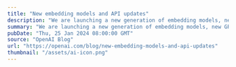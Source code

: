 ```yaml
---
title: "New embedding models and API updates"
description: "We are launching a new generation of embedding models, new GPT-4 Turbo and moderation models, new API usage management tools, and soon, lower pricing on GPT-3.5 Turbo."
summary: "We are launching a new generation of embedding models, new GPT-4 Turbo and moderation models, new API usage management tools, and soon, lower pricing on GPT-3.5 Turbo."
pubDate: "Thu, 25 Jan 2024 08:00:00 GMT"
source: "OpenAI Blog"
url: "https://openai.com/blog/new-embedding-models-and-api-updates"
thumbnail: "/assets/ai-icon.png"
---
```


